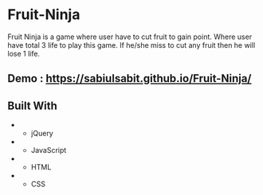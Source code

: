 # Fruit-Ninja
Fruit Ninja is a game where user have to cut fruit to gain point.
Where user have total 3 life to play this game. If he/she miss to cut any fruit then he will lose 1 life.


## Demo : https://sabiulsabit.github.io/Fruit-Ninja/

## Built With

 * - jQuery
 * - JavaScript
 * - HTML
 * - CSS

